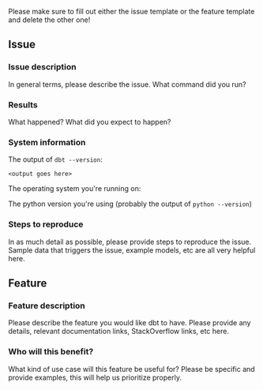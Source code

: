 Please make sure to fill out either the issue template or the feature template and delete the other one!

## Issue

### Issue description
In general terms, please describe the issue. What command did you run?

### Results
What happened? What did you expect to happen?

### System information
The output of `dbt --version`:
```
<output goes here>
```

The operating system you're running on:

The python version you're using (probably the output of `python --version`)

### Steps to reproduce
In as much detail as possible, please provide steps to reproduce the issue. Sample data that triggers the issue, example models, etc are all very helpful here.





## Feature

### Feature description
Please describe the feature you would like dbt to have. Please provide any details, relevant documentation links, StackOverflow links, etc here.

### Who will this benefit?
What kind of use case will this feature be useful for? Please be specific and provide examples, this will help us prioritize properly.
